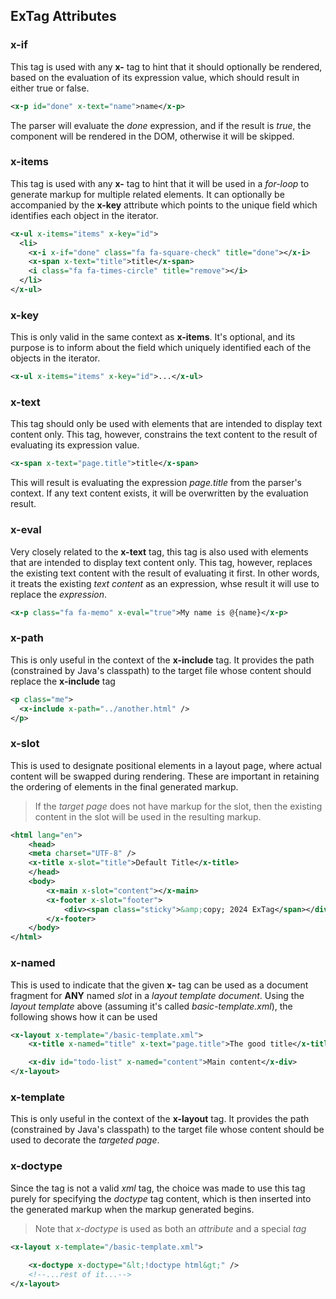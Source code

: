 ## ExTag Attributes

### x-if

This tag is used with any __x-__ tag to hint that it should optionally be rendered, based on the evaluation of its expression value, which should 
result in either true or false.

```xml
<x-p id="done" x-text="name">name</x-p>
```
The parser will evaluate the _done_ expression, and if the result is _true_, the component will be rendered in the DOM, otherwise it will be skipped.

### x-items

This tag is used with any __x-__ tag to hint that it will be used in a _for-loop_ to generate markup for multiple related elements. It can optionally
be accompanied by the __x-key__ attribute which points to the unique field which identifies each object in the iterator.

```xml
<x-ul x-items="items" x-key="id">
  <li>
    <x-i x-if="done" class="fa fa-square-check" title="done"></x-i>
    <x-span x-text="title">title</x-span>
    <i class="fa fa-times-circle" title="remove"></i>
  </li>
</x-ul>
```

### x-key

This is only valid in the same context as __x-items__. It's optional, and its purpose is to inform about the field which uniquely identified each of
the objects in the iterator.

```xml
<x-ul x-items="items" x-key="id">...</x-ul>
```

### x-text

This tag should only be used with elements that are intended to display text content only. This tag, however, constrains the text content to the result 
of evaluating its expression value.

```xml
<x-span x-text="page.title">title</x-span>
```

This will result is evaluating the expression _page.title_ from the parser's context. If any text content exists, it will be overwritten by the evaluation
result.

### x-eval

Very closely related to the __x-text__ tag, this tag is also used with elements that are intended to display text content only. This tag, however, replaces 
the existing text content with the result of evaluating it first. In other words, it treats the existing _text content_ as an expression, whse result it will
use to replace the _expression_.

```xml
<x-p class="fa fa-memo" x-eval="true">My name is @{name}</x-p>
```

### x-path

This is only useful in the context of the __x-include__ tag. It provides the path (constrained by Java's classpath) to the target file whose content should
replace the __x-include__ tag

```xml
<p class="me">
  <x-include x-path="../another.html" />
</p>
```

### x-slot

This is used to designate positional elements in a layout page, where actual content will be swapped during rendering. These are important in retaining the 
ordering of elements in the final generated markup. 

> If the _target page_ does not have markup for the slot, then the existing content in the slot will be used in the resulting markup.

```xml
<html lang="en">
    <head>
    <meta charset="UTF-8" />
    <x-title x-slot="title">Default Title</x-title>
    </head>
    <body>
        <x-main x-slot="content"></x-main>
        <x-footer x-slot="footer">
            <div><span class="sticky">&amp;copy; 2024 ExTag</span></div>
        </x-footer>
    </body>
</html>
```

### x-named

This is used to indicate that the given __x-__ tag can be used as a document fragment for __ANY__ named _slot_ in a _layout template document_. 
Using the _layout template_ above (assuming it's called _basic-template.xml_), the following shows how it can be used

```xml
<x-layout x-template="/basic-template.xml">
    <x-title x-named="title" x-text="page.title">The good title</x-title>

    <x-div id="todo-list" x-named="content">Main content</x-div>
</x-layout>
```

### x-template

This is only useful in the context of the __x-layout__ tag. It provides the path (constrained by Java's classpath) to the target file whose content should
be used to decorate the _targeted page_.

### x-doctype

Since the _<!DOCTYPE html>_ tag is not a valid _xml_ tag, the choice was made to use this tag purely for specifying the _doctype_ tag content, which is then
inserted into the generated markup when the markup generated begins.

> Note that _x-doctype_ is used as both an _attribute_ and a special _tag_

```xml
<x-layout x-template="/basic-template.xml">
    
    <x-doctype x-doctype="&lt;!doctype html&gt;" />
    <!--...rest of it...-->
</x-layout>
```
